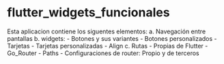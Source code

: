 # flutter_widgets_funcionales

Esta aplicacion contiene los siguentes elementos:
    a. Navegación entre pantallas
    b. widgets:
        - Botones y sus variantes
        - Botones personalizados
        - Tarjetas
        - Tarjetas personalizadas
        - Align
    c. Rutas
        - Propias de Flutter
        - Go_Router
        - Paths
        - Configuraciones de router: Propio y de terceros
